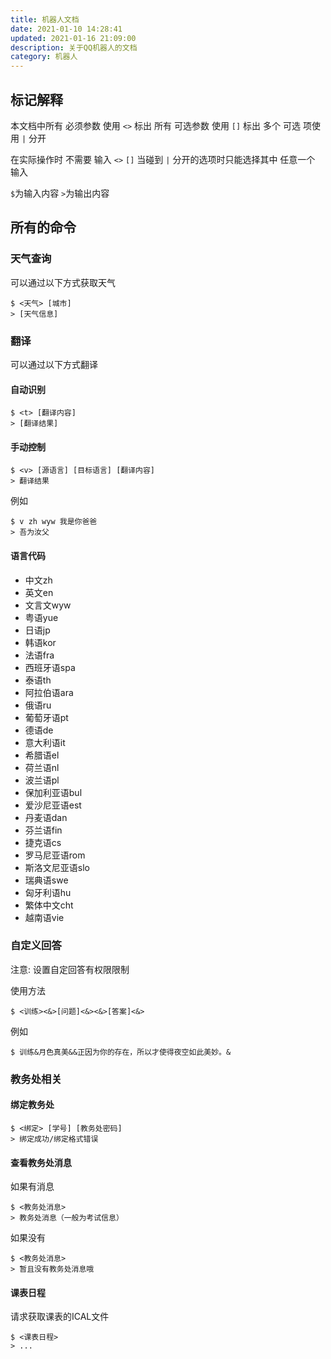```yaml
---
title: 机器人文档
date: 2021-01-10 14:28:41
updated: 2021-01-16 21:09:00
description: 关于QQ机器人的文档
category: 机器人
---
```


## 标记解释

本文档中所有 必须参数 使用 `<>` 标出
所有 可选参数 使用 `[]` 标出
多个 可选 项使用 `|` 分开

在实际操作时 不需要 输入 `<>` `[]` 
当碰到 `|` 分开的选项时只能选择其中 任意一个 输入

`$`为输入内容
`>`为输出内容

## 所有的命令

### 天气查询

可以通过以下方式获取天气

```
$ <天气> [城市]
> [天气信息]
```

### 翻译

可以通过以下方式翻译

#### 自动识别

```
$ <t> [翻译内容]
> [翻译结果]
```

#### 手动控制

```
$ <v> [源语言] [目标语言] [翻译内容]
> 翻译结果
```

例如

```
$ v zh wyw 我是你爸爸
> 吾为汝父
```

#### 语言代码

- 中文zh
- 英文en
- 文言文wyw
- 粤语yue
- 日语jp
- 韩语kor
- 法语fra
- 西班牙语spa
- 泰语th
- 阿拉伯语ara
- 俄语ru
- 葡萄牙语pt
- 德语de
- 意大利语it
- 希腊语el
- 荷兰语nl
- 波兰语pl
- 保加利亚语bul
- 爱沙尼亚语est
- 丹麦语dan
- 芬兰语fin
- 捷克语cs
- 罗马尼亚语rom
- 斯洛文尼亚语slo
- 瑞典语swe
- 匈牙利语hu
- 繁体中文cht
- 越南语vie

### 自定义回答

注意: 设置自定回答有权限限制

使用方法

```
$ <训练><&>[问题]<&><&>[答案]<&>
```

例如

```
$ 训练&月色真美&&正因为你的存在，所以才使得夜空如此美妙。&
```

### 教务处相关

#### 绑定教务处

```
$ <绑定> [学号] [教务处密码]
> 绑定成功/绑定格式错误
```

#### 查看教务处消息

如果有消息
```
$ <教务处消息>
> 教务处消息（一般为考试信息）
```

如果没有
```
$ <教务处消息>
> 暂且没有教务处消息哦
```

#### 课表日程

请求获取课表的ICAL文件
```
$ <课表日程>
> ...
```